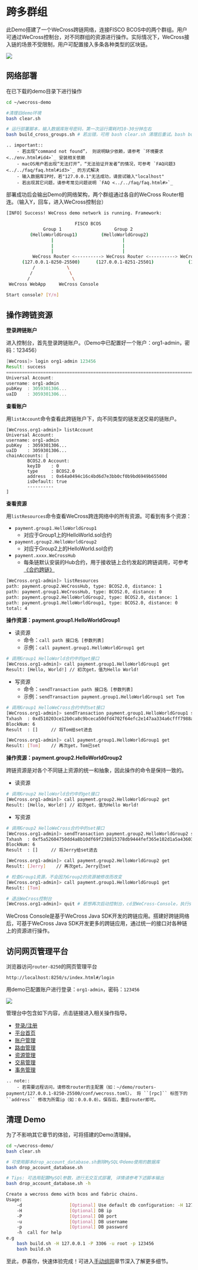 # 跨多群组

此Demo搭建了一个WeCross跨链网络，连接FISCO BCOS中的两个群组。用户可通过WeCross控制台，对不同群组的资源进行操作。实际情况下，WeCross接入链的场景不受限制，用户可配置接入多条各种类型的区块链。

![](../../images/tutorial/demo_cross_groups.png)

## 网络部署

在已下载的demo目录下进行操作

```bash
cd ~/wecross-demo

#清理旧demo环境
bash clear.sh

# 运行部署脚本，输入数据库账号密码，第一次运行需耗时10-30分钟左右
bash build_cross_groups.sh # 若出错，可用 bash clear.sh 清理后重试。bash build.sh -h 可查看更多用法
```

```eval_rst
.. important::
    - 若出现“command not found”， 则说明缺少依赖，请参考 `环境要求 <../env.html#id4>`_ 安装相关依赖
    - macOS用户若出现“无法打开”，“无法验证开发者”的情况，可参考 `FAQ问题3 <../../faq/faq.html#id3>`_ 的方式解决
    - 输入数据库IP时，若"127.0.0.1"无法成功，请尝试输入"localhost"
    - 若出现其它问题，请参考常见问题说明 `FAQ <../../faq/faq.html#>`_
```

部署成功后会输出Demo的网络架构，两个群组通过各自的WeCross Router相连。（输入Y，回车，进入WeCross控制台）

```bash
[INFO] Success! WeCross demo network is running. Framework:

                          FISCO BCOS
              Group 1                    Group 2
         (HelloWorldGroup1)         (HelloWorldGroup2)
                 |                          |
                 |                          |
                 |                          |
          WeCross Router <----------> WeCross Router <----------> WeCross Account Manager
      (127.0.0.1-8250-25500)      (127.0.0.1-8251-25501)             (127.0.0.1:8340)
          /            \
         /              \
        /                \
 WeCross WebApp     WeCross Console
    
Start console? [Y/n]
```

## 操作跨链资源

**登录跨链账户**

进入控制台，首先登录跨链账户。（Demo中已配置好一个账户：org1-admin，密码：123456）

``` groovy
[WeCross]> login org1-admin 123456
Result: success
=============================================================================================
Universal Account:
username: org1-admin
pubKey  : 3059301306...
uaID    : 3059301306...
```

**查看账户**

用`listAccount`命令查看此跨链账户下，向不同类型的链发送交易的链账户。

``` gr
[WeCross.org1-admin]> listAccount
Universal Account:
username: org1-admin
pubKey  : 3059301306...
uaID    : 3059301306...
chainAccounts: [
        BCOS2.0 Account:
        keyID    : 0
        type     : BCOS2.0
        address  : 0x64a0494c16c4bd6d7e3bb0cf0b9bd6949b65500d
        isDefault: true
        ----------
]
```

**查看资源**

用`listResources`命令查看WeCross跨连网络中的所有资源。可看到有多个资源：

* `payment.group1.HelloWorldGroup1`
  * 对应于Group1上的HelloWorld.sol合约
* `payment.group2.HelloWorldGroup2`
  * 对应于Group2上的HelloWorld.sol合约
* `payment.xxxx.WeCrossHub`
  * 每条链默认安装的Hub合约，用于接收链上合约发起的跨链调用，可参考[《合约跨链》](../../dev/interchain.html)

```bash
[WeCross.org1-admin]> listResources
path: payment.group2.WeCrossHub, type: BCOS2.0, distance: 1
path: payment.group1.WeCrossHub, type: BCOS2.0, distance: 0
path: payment.group2.HelloWorldGroup2, type: BCOS2.0, distance: 1
path: payment.group1.HelloWorldGroup1, type: BCOS2.0, distance: 0
total: 4
```

**操作资源：payment.group1.HelloWorldGroup1**

- 读资源
  - 命令：`call path 接口名 [参数列表]`
  - 示例：`call payment.group1.HelloWorldGroup1 get`
  
```bash
# 调用Group1 HelloWorld合约中的get接口
[WeCross.org1-admin]> call payment.group1.HelloWorldGroup1 get
Result: [Hello, World!] // 初次get，值为Hello World!
```

- 写资源
  - 命令：`sendTransaction path 接口名 [参数列表]`
  - 示例：`sendTransaction payment.group1.HelloWorldGroup1 set Tom`

```bash
# 调用Group1 HelloWeCross合约中的set接口
[WeCross.org1-admin]> sendTransaction payment.group1.HelloWorldGroup1 set Tom
Txhash  : 0xd510203ce12b0ca8c9bceca50dfd4702f64efc2e147aa334a6cfff7988ada686
BlockNum: 6
Result  : []     // 将Tom给set进去

[WeCross.org1-admin]> call payment.group1.HelloWorldGroup1 get
Result: [Tom]    // 再次get，Tom已set
```

**操作资源：payment.group2.HelloWorldGroup2**

跨链资源是对各个不同链上资源的统一和抽象，因此操作的命令是保持一致的。

- 读资源

```bash
# 调用Group2 HelloWorld合约中的get接口
[WeCross.org1-admin]> call payment.group2.HelloWorldGroup2 get
Result: [Hello, World!] // 初次get，值为Hello World!
```

- 写资源

```bash
# 调用Group2 HelloWeCross合约中的set接口
[WeCross.org1-admin]> sendTransaction payment.group2.HelloWorldGroup2 set Jerry
Txhash  : 0xf5a52604750dd4a8b10df69f238815378db9444fef365e102d1a5a43603f18d0
BlockNum: 6
Result  : []     // 将Jerry给set进去

[WeCross.org1-admin]> call payment.group2.HelloWorldGroup2 get
Result: [Jerry]    // 再次get，Jerry已set

# 检查Group1资源，不会因为Group2的资源被修改而改变
[WeCross.org1-admin]> call payment.group1.HelloWorldGroup1 get
Result: [Tom]

# 退出WeCross控制台
[WeCross.org1-admin]> quit # 若想再次启动控制台，cd至WeCross-Console，执行start.sh即可
```

WeCross Console是基于WeCross Java SDK开发的跨链应用。搭建好跨链网络后，可基于WeCross Java SDK开发更多的跨链应用，通过统一的接口对各种链上的资源进行操作。

## 访问网页管理平台

浏览器访问`router-8250`的网页管理平台

``` url
http://localhost:8250/s/index.html#/login
```

用demo已配置账户进行登录：`org1-admin`，密码：`123456`

![](../../images/tutorial/page_groups.png)

管理台中包含如下内容，点击链接进入相关操作指导。

* [登录/注册](../../manual/webApp.html#id11)
* [平台首页](../../manual/webApp.html#id12)
* [账户管理](../../manual/webApp.html#id13)
* [路由管理](../../manual/webApp.html#id14)
* [资源管理](../../manual/webApp.html#id15)
* [交易管理](../../manual/webApp.html#id16)
* [事务管理](../../manual/webApp.html#id17)

``` eval_rst
.. note::
    - 若需要远程访问，请修改router的主配置（如：~/demo/routers-payment/127.0.0.1-8250-25500/conf/wecross.toml）， 将 ``[rpc]`` 标签下的 ``address`` 修改为所需ip（如：0.0.0.0）。保存后，重启router即可。
```

## 清理 Demo

为了不影响其它章节的体验，可将搭建的Demo清理掉。

``` bash
cd ~/wecross-demo/
bash clear.sh

# 可使用脚本drop_account_database.sh删除MySQL中demo使用的数据库
bash drop_account_database.sh

# Tips: 可选用配置MySQl参数，进行无交互式部署, 详情请参考下述脚本输出
bash drop_account_database.sh -h

Create a wecross demo with bcos and fabric chains.
Usage:
    -d                  [Optional] Use default db configuration: -H 127.0.0.1 -P 3306 -u root -p 123456
    -H                  [Optional] DB ip
    -P                  [Optional] DB port
    -u                  [Optional] DB username
    -p                  [Optional] DB password
    -h  call for help
e.g
    bash build.sh -H 127.0.0.1 -P 3306 -u root -p 123456
    bash build.sh
```

至此，恭喜你，快速体验完成！可进入[手动组网](../deploy/index.md)章节深入了解更多细节。
